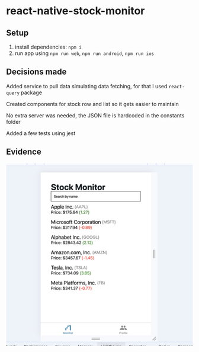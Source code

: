 # react-native-stock-monitor

## Setup

1. install dependencies: `npm i`
2. run app using `npm run web`, `npm run android`, `npm run ios`

## Decisions made

Added service to pull data simulating data fetching, for that I used `react-query` package

Created components for stock row and list so it gets easier to maintain

No extra server was needed, the JSON file is hardcoded in the constants folder

Added a few tests using jest

## Evidence

![evidence](./docs/app_screenshot.png)
